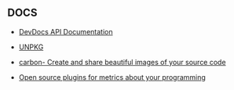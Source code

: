 ## DOCS
- [DevDocs API Documentation ](https://devdocs.io/)

- [UNPKG ](https://unpkg.com/)
- [carbon- Create and share beautiful images of your source code ](https://carbon.now.sh/)
- [Open source plugins for metrics about your programming](https://wakatime.com/)
